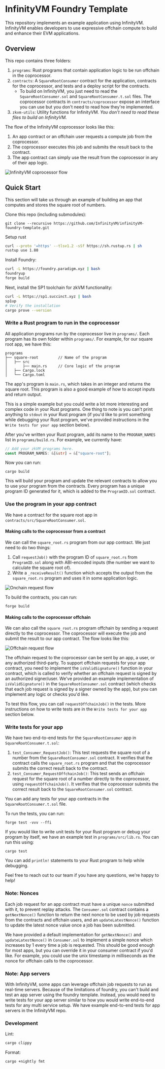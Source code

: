 # InfinityVM Foundry Template

This repository implements an example application using InfinityVM. InfinityVM enables developers to use expressive offchain compute to build and enhance their EVM applications.

## Overview

This repo contains three folders:
1. `programs`: Rust programs that contain application logic to be run offchain in the coprocessor.
2. `contracts`: A `SquareRootConsumer` contract for the application, contracts for the coprocessor, and tests and a deploy script for the contracts.
    - To build on InfinityVM, you just need to read the `SquareRootConsumer.sol` and `SquareRootConsumer.t.sol` files. The coprocessor contracts in `contracts/coprocessor` expose an interface you can use but you don't need to read how they're implemented.
3. `zkvm-utils`: Utility functions for InfinityVM. *You don't need to read these files to build on InfinityVM.*

The flow of the InfinityVM coprocessor looks like this:
1. An app contract or an offchain user requests a compute job from the coprocessor.
2. The coprocessor executes this job and submits the result back to the contract.
3. The app contract can simply use the result from the coprocessor in any of their app logic.

![InfinityVM coprocessor flow](assets/overview.png)

## Quick Start

This section will take us through an example of building an app that computes and stores the square root of numbers.

Clone this repo (including submodules):

```
git clone --recursive https://github.com/InfinityVM/infinityVM-foundry-template.git
```

Setup rust

```sh
curl --proto '=https' --tlsv1.2 -sSf https://sh.rustup.rs | sh
rustup use 1.80
```

Install Foundry:

```sh
curl -L https://foundry.paradigm.xyz | bash
foundryup
forge build
```

Next, install the SP1 toolchain for zkVM functionality:

```sh
curl -L https://sp1.succinct.xyz | bash
sp1up
# Verify the installation
cargo prove --version
```

### Write a Rust program to run in the coprocessor

All application programs run by the coprocessor live in `programs/`. Each program has its own folder within `programs/`. For example, for our square root app, we have this:
```shell
programs
├── square-root         // Name of the program
│   ├── src
│       ├── main.rs     // Core logic of the program
│   ├── Cargo.lock
│   └── Cargo.toml
```

The app's program is `main.rs`, which takes in an integer and returns the square root. This program is also a good example of how to accept inputs and return output.

This is a simple example but you could write a lot more interesting and complex code in your Rust programs. One thing to note is you can't print anything to `stdout` in your Rust program (if you'd like to print something while debugging your Rust program, we've provided instructions in the `Write tests for your app` section below).

After you've written your Rust program, add its name to the `PROGRAM_NAMES` list in `programs/build.rs`. For example, we currently have:
```rust
// Add your zkVM programs here.
const PROGRAM_NAMES: &[&str] = &["square-root"];
```

Now you can run:
```
cargo build
```
This will build your program and update the relevant contracts to allow you to use your program from the contracts. Every program has a unique program ID generated for it, which is added to the `ProgramID.sol` contract.

### Use the program in your app contract

We have a contract for the square root app in `contracts/src/SquareRootConsumer.sol`. 

#### Making calls to the coprocessor from a contract

We can call the `square_root.rs` program from our app contract. We just need to do two things:

1. Call `requestJob()` with the program ID of `square_root.rs` from `ProgramID.sol` along with ABI-encoded inputs (the number we want to calculate the square root of).
2. Write a `_receiveResult()` function which accepts the output from the `square_root.rs` program and uses it in some application logic.

![Onchain request flow](assets/onchain-request.png)

To build the contracts, you can run:
```
forge build
```

#### Making calls to the coprocessor offchain

We can also call the `square_root.rs` program offchain by sending a request directly to the coprocessor. The coprocessor will execute the job and submit the result to our app contract. The flow looks like this:

![Offchain request flow](assets/offchain-request.png)

The offchain request to the coprocessor can be sent by an app, a user, or any authorized third-party. To support offchain requests for your app contract, you need to implement the `isValidSignature()` function in your contract, which is called to verify whether an offchain request is signed by an authorized signer/user. We've provided an example implementation of `isValidSignature()` in the `SquareRootConsumer.sol` contract (which checks that each job request is signed by a signer owned by the app), but you can implement any logic or checks you'd like.

To test this flow, you can call `requestOffchainJob()` in the tests. More instructions on how to write tests are in the `Write tests for your app` section below.

### Write tests for your app

We have two end-to-end tests for the `SquareRootConsumer` app in `SquareRootConsumer.t.sol`:

1. `test_Consumer_RequestJob()`: This test requests the square root of a number from the `SquareRootConsumer.sol` contract. It verifies that the contract calls the `square_root.rs` program and that the coprocessor submits the correct result back to the contract.
2. `test_Consumer_RequestOffchainJob()`: This test sends an offchain request for the square root of a number directly to the coprocessor, using `requestOffchainJob()`. It verifies that the coprocessor submits the correct result back to the `SquareRootConsumer.sol` contract.

You can add any tests for your app contracts in the `SquareRootConsumer.t.sol` file.

To run the tests, you can run:
```
forge test -vvv --ffi 
```

If you would like to write unit tests for your Rust program or debug your program by itself, we have an example test in `programs/src/lib.rs`. You can run this using:
```
cargo test
```
You can add `println!` statements to your Rust program to help while debugging.

Feel free to reach out to our team if you have any questions, we're happy to help!

### Note: Nonces

Each job request for an app contract must have a unique `nonce` submitted with it, to prevent replay attacks. The `Consumer.sol` contract contains a `getNextNonce()` function to return the next nonce to be used by job requests from the contracts and offchain users, and an `updateLatestNonce()` function to update the latest nonce value once a job has been submitted. 

We have provided a default implementation for `getNextNonce()` and `updateLatestNonce()` in `Consumer.sol` to implement a simple nonce which increases by 1 every time a job is requested. This should be good enough for most apps, but you can override it in your consumer contract if you'd like. For example, you could use the unix timestamp in milliseconds as the nonce for offchain calls to the coprocessor.

### Note: App servers

With InfinityVM, some apps can leverage offchain job requests to run as real-time servers. Because of the limitations of foundry, you can't build and test an app server using the foundry template. Instead, you would need to write tests for your app server similar to how you would write end-to-end tests for any multi service setup. We have example end-to-end tests for app servers in the InfinityVM repo.

### Development

Lint:

```sh
cargo clippy
```

Format:

```sh
cargo +nightly fmt
```